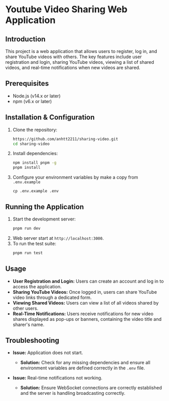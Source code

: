 # Youtube Video Sharing Web Application

## Introduction

This project is a web application that allows users to register, log in, and share YouTube videos with others. The key features include user registration and login, sharing YouTube videos, viewing a list of shared videos, and real-time notifications when new videos are shared.

## Prerequisites

- Node.js (v14.x or later)
- npm (v6.x or later)

## Installation & Configuration

1. Clone the repository:
   ```bash
   https://github.com/anhtt2211/sharing-video.git
   cd sharing-video
   ```
2. Install dependencies:
   ```bash
   npm install pnpm -g
   pnpm install
   ```
3. Configure your environment variables by make a copy from `.env.example`

   ```
   cp .env.example .env
   ```

## Running the Application

1. Start the development server:
   ```bash
   pnpm run dev
   ```
2. Web server start at `http://localhost:3000`.
3. To run the test suite:
   ```bash
   pnpm run test
   ```

## Usage

- **User Registration and Login:** Users can create an account and log in to access the application.
- **Sharing YouTube Videos:** Once logged in, users can share YouTube video links through a dedicated form.
- **Viewing Shared Videos:** Users can view a list of all videos shared by other users.
- **Real-Time Notifications:** Users receive notifications for new video shares displayed as pop-ups or banners, containing the video title and sharer's name.

## Troubleshooting

- **Issue:** Application does not start.

  - **Solution:** Check for any missing dependencies and ensure all environment variables are defined correctly in the `.env` file.

- **Issue:** Real-time notifications not working.
  - **Solution:** Ensure WebSocket connections are correctly established and the server is handling broadcasting correctly.
